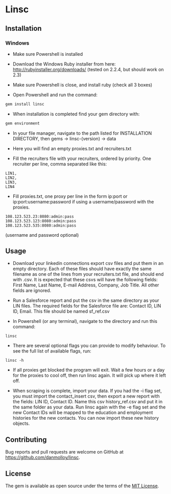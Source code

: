 # Linsc

## Installation

### Windows

- Make sure Powershell is installed

- Download the Windows Ruby installer from here: http://rubyinstaller.org/downloads/
(tested on 2.2.4, but should work on 2.3)

- Make sure Powershell is close, and install ruby (check all 3 boxes)

- Open Powershell and run the command:
```ruby
gem install linsc
```

- When installation is completed find your gem directory with:
```ruby
gem environment
```

- In your file manager, navigate to the path listed for INSTALLATION DIRECTORY, then gems -> linsc-(version) -> data

- Here you will find an empty proxies.txt and recruiters.txt

- Fill the recruiters file with your recruiters, ordered by priority. One recruiter per line, comma separated like this:
```
LIN1,
LIN2,
LIN3,
LIN4
```

- Fill proxies.txt, one proxy per line in the form ip:port or ip:port:username:password if using a username/password with the proxies.
```
108.123.523.23:8080:admin:pass
108.123.523.123:8080:admin:pass
108.123.523.535:8080:admin:pass
```
(username and password optional)

## Usage

- Download your linkedin connections export csv files and put them in an empty directory. Each of these files should have exactly the same filename as one of the lines from your recruiters.txt file, and should end with .csv.
It is expected that these csvs will have the following fields: First Name, Last Name, E-mail Address, Company, Job Title. All other fields are ignored.

- Run a Salesforce report and put the csv in the same directory as your LIN files. The required fields for the Salesforce file are: Contact ID, LIN ID, Email.
This file should be named sf_ref.csv

- In Powershell (or any terminal), navigate to the directory and run this command:
```
linsc
```

- There are several optional flags you can provide to modify behaviour. To see the full list of available flags, run:
```
linsc -h
```

- If all proxies get blocked the program will exit. Wait a few hours or a day for the proxies to cool off, then run linsc again. It will pick up where it left off.

- When scraping is complete, import your data. If you had the -i flag set, you must import the contact_insert csv, then export a new report with the fields: LIN ID, Contact ID.
Name this csv history_ref.csv and put it in the same folder as your data. Run linsc again with the -e flag set and the new Contact IDs will be mapped to the education and employment histories for the new contacts. You can now import these new history objects.

## Contributing

Bug reports and pull requests are welcome on GitHub at https://github.com/danmolloy/linsc.


## License

The gem is available as open source under the terms of the [MIT License](http://opensource.org/licenses/MIT).
